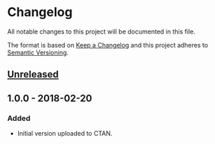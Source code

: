 # Changelog
All notable changes to this project will be documented in this file.

The format is based on [Keep a Changelog](http://keepachangelog.com/en/1.0.0/)
and this project adheres to [Semantic Versioning](http://semver.org/spec/v2.0.0.html).

## [Unreleased]

## 1.0.0 - 2018-02-20
### Added
- Initial version uploaded to CTAN.

[Unreleased]: https://github.com/adbrucker/llncsconf/compare/v1.0.0...HEAD
[1.1.0]: https://github.com/adbrucker/llncsconf/compare/v1.0.0...v1.1.0
